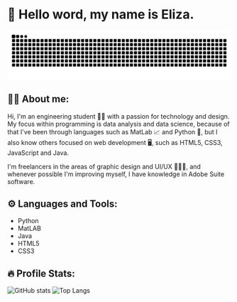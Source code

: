 <!--
**wollieliza/wollieliza** is a ✨ _special_ ✨ repository because its `README.md` (this file) appears on your GitHub profile.

Here are some ideas to get you started:

- 🔭 I’m currently working on ...
- 🌱 I’m currently learning ...
- 👯 I’m looking to collaborate on ...
- 🤔 I’m looking for help with ...
- 💬 Ask me about ...
- 📫 How to reach me: ...
- 😄 Pronouns: ...
- ⚡ Fun fact: ...
-->

# 👋 Hello word, my name is Eliza.

![Snake animation](https://github.com/wollieliza/wollieliza/blob/output/github-contribution-grid-snake.svg)

## 👩‍💻 About me:

Hi, I'm an engineering student 👩‍🔧 with a passion for technology and design. My focus within programming is data analysis and data science, because of that I've been through languages such as MatLab 📈 and Python 🐍, but I also know others focused on web development 🖥️, such as HTML5, CSS3, JavaScript and Java.

I'm freelancers in the areas of graphic design and UI/UX 👩🏻‍🎨, and whenever possible I'm improving myself, I have knowledge in Adobe Suite software.

## ⚙️ Languages and Tools:

- Python
- MatLAB
- Java
- HTML5
- CSS3

## 🔥 Profile Stats:

![GitHub stats](https://github-readme-stats.vercel.app/api?username=wollieliza&show_icons=true&theme=graywhite)   ![Top Langs](https://github-readme-stats.vercel.app/api/top-langs/?username=wollieliza&layout=compact&theme=graywhite)

